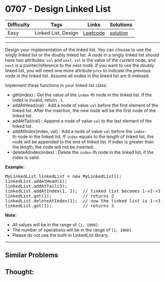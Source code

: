 # 0707 - Design Linked List

Difficulty  | Tags | Links | Solutions
----------- | ---- | ----- | -----
Easy | Linked List, Design | [Leetcode](https://leetcode.com/problems/design-linked-list) | [solution](https://leetcode.com/problems/design-linked-list/solution/)


-----------

<p>Design your&nbsp;implementation of the linked list. You can choose to use the singly linked list or the doubly linked list. A node in a singly&nbsp;linked list should have two attributes: <code>val</code>&nbsp;and <code>next</code>. <code>val</code> is the value of the current node, and <code>next</code>&nbsp;is&nbsp;a&nbsp;pointer/reference to the next node. If you want to use the doubly linked list,&nbsp;you will need&nbsp;one more attribute <code>prev</code> to indicate the previous node in the linked list. Assume all nodes in the linked list are 0-indexed.</p>

<p>Implement these functions in your linked list class:</p>

<ul>
	<li>get(index) : Get the value of&nbsp;the <code>index</code>-th&nbsp;node in the linked list. If the index is invalid, return <code>-1</code>.</li>
	<li>addAtHead(val) : Add a node of value <code>val</code>&nbsp;before the first element of the linked list. After the insertion, the new node will be the first node of the linked list.</li>
	<li>addAtTail(val) : Append a node of value <code>val</code>&nbsp;to the last element of the linked list.</li>
	<li>addAtIndex(index, val) : Add a node of value <code>val</code>&nbsp;before the <code>index</code>-th&nbsp;node in the linked list.&nbsp;If <code>index</code>&nbsp;equals&nbsp;to the length of&nbsp;linked list, the node will be appended to the end of linked list. If index is greater than the length, the node will not be inserted.</li>
	<li>deleteAtIndex(index) : Delete&nbsp;the <code>index</code>-th&nbsp;node in the linked list, if the index is valid.</li>
</ul>

<p><strong>Example:</strong></p>

<pre>
MyLinkedList linkedList = new MyLinkedList();
linkedList.addAtHead(1);
linkedList.addAtTail(3);
linkedList.addAtIndex(1, 2);  // linked list becomes 1-&gt;2-&gt;3
linkedList.get(1);            // returns 2
linkedList.deleteAtIndex(1);  // now the linked list is 1-&gt;3
linkedList.get(1);&nbsp;&nbsp;&nbsp;         // returns 3
</pre>

<p><strong>Note:</strong></p>

<ul>
	<li>All values will be in the range of <code>[1, 1000]</code>.</li>
	<li>The number of operations will be in the range of&nbsp;<code>[1, 1000]</code>.</li>
	<li>Please do not use the built-in LinkedList library.</li>
</ul>


-----------


## Similar Problems




## Thought:
